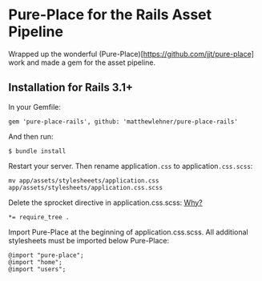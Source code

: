 # Pure-Place for the Rails Asset Pipeline

Wrapped up the wonderful (Pure-Place)[https://github.com/jjt/pure-place] work and made a gem for the asset pipeline.

## Installation for Rails 3.1+

In your Gemfile:

    gem 'pure-place-rails', github: 'matthewlehner/pure-place-rails'

And then run:

    $ bundle install

Restart your server. Then rename application`.css` to application`.css.scss`:

    mv app/assets/stylesheeets/application.css app/assets/stylesheets/application.css.scss

Delete the sprocket directive in application.css.scss: [Why?](https://github.com/thoughtbot/bourbon/wiki/Rails-Sprockets)

    *= require_tree .

Import Pure-Place at the beginning of application.css.scss. All additional stylesheets must be imported below Pure-Place:

    @import "pure-place";
    @import "home";
    @import "users";
